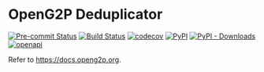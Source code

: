 # OpenG2P Deduplicator
[![Pre-commit Status](https://github.com/OpenG2P/openg2p-deduplicator/actions/workflows/pre-commit.yml/badge.svg?branch=develop)](https://github.com/OpenG2P/openg2p-deduplicator/actions/workflows/pre-commit.yml?query=branch%3Adevelop)
[![Build Status](https://github.com/OpenG2P/openg2p-deduplicator/actions/workflows/test.yml/badge.svg?branch=develop)](https://github.com/OpenG2P/openg2p-deduplicator/actions/workflows/test.yml?query=branch%3Adevelop)
[![codecov](https://codecov.io/gh/OpenG2P/openg2p-deduplicator/branch/develop/graph/badge.svg)](https://codecov.io/gh/OpenG2P/openg2p-deduplicator)
[![PyPI](https://img.shields.io/pypi/v/openg2p-deduplicator?label=pypi%20package)](https://pypi.org/project/openg2p-deduplicator)
[![PyPI - Downloads](https://img.shields.io/pypi/dm/openg2p-deduplicator)](https://pypi.org/project/openg2p-deduplicator)
[![openapi](https://img.shields.io/badge/open--API-swagger-brightgreen)](https://validator.swagger.io/?url=https://raw.githubusercontent.com/OpenG2P/openg2p-deduplicator/develop/api-docs/generated/openapi.json)

Refer to https://docs.openg2p.org.
